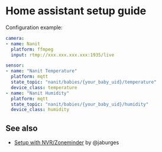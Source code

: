 # Home assistant setup guide

Configuration example:

```yaml
camera:
- name: Nanit
  platform: ffmpeg
  input: rtmp://xxx.xxx.xxx.xxx:1935/live

sensor:
- name: "Nanit Temperature"
  platform: mqtt
  state_topic: "nanit/babies/{your_baby_uid}/temperature"
  device_class: temperature
- name: "Nanit Humidity"
  platform: mqtt
  state_topic: "nanit/babies/{your_baby_uid}/humidity"
  device_class: humidity
```

## See also

- [Setup with NVR/Zoneminder](https://community.home-assistant.io/t/nanit-showing-in-ha-via-nvr-zoneminder/251641) by @jaburges